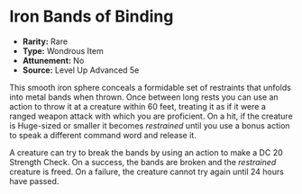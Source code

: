 # Iron Bands of Binding

- **Rarity:** Rare
- **Type:** Wondrous Item
- **Attunement:** No
- **Source:** Level Up Advanced 5e

This smooth iron sphere conceals a formidable set of restraints that unfolds into metal bands when thrown. Once between long rests you can use an action to throw it at a creature within 60 feet, treating it as if it were a ranged weapon attack with which you are proficient. On a hit, if the creature is Huge-sized or smaller it becomes _restrained_  until you use a bonus action to speak a different command word and release it.

A creature can try to break the bands by using an action to make a DC 20 Strength Check. On a success, the bands are broken and the _restrained_  creature is freed. On a failure, the creature cannot try again until 24 hours have passed.

